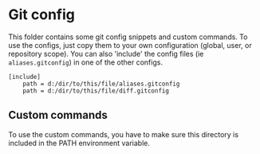 # Git config


This folder contains some git config snippets and custom commands. To use the configs, just copy them to your own configuration (global, user, or repository scope). 
You can also 'include' the config files  (ie `aliases.gitconfig`) in one of the other configs.

```
[include]
    path = d:/dir/to/this/file/aliases.gitconfig
    path = d:/dir/to/this/file/diff.gitconfig
```

## Custom commands

To use the custom commands, you have to make sure this directory is included in the PATH environment variable.